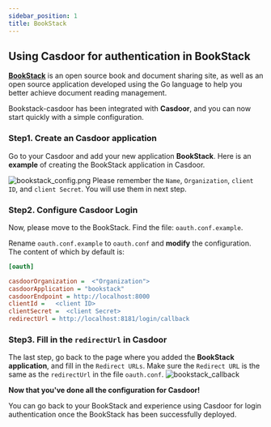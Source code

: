 ```yaml
---
sidebar_position: 1
title: BookStack
---
```

## Using Casdoor for authentication in BookStack
**[BookStack](https://www.bookstack.cn)**  is an open source book and document sharing site,
as well as an open source application developed using the Go language to help you better achieve document reading management.

Bookstack-casdoor has been integrated with **Casdoor**, and you can now start quickly with a simple configuration.

### Step1. Create an Casdoor application
Go to your Casdoor and add your new application **BookStack**. Here is an **example** of creating the BookStack application in Casdoor.

![bookstack_config.png](/img/integration/bookstack_config.png)
Please remember the `Name`, `Organization`, `client ID`, and `client Secret`. You will use them in next step.
 
### Step2. Configure Casdoor Login 
Now, please move to the BookStack.  Find the file: `oauth.conf.example`.

Rename `oauth.conf.example` to `oauth.conf` and **modify** the configuration. The content of which by default is:
```ini
[oauth]

casdoorOrganization =  <"Organization">
casdoorApplication = "bookstack"              
casdoorEndpoint = http://localhost:8000 
clientId =   <client ID>
clientSecret =  <client Secret>
redirectUrl = http://localhost:8181/login/callback 

```

### Step3. Fill in the `redirectUrl` in Casdoor
The last step, go back to the page where you added the **BookStack application**, and fill in the `Redirect URLs`.
Make sure the `Redirect URL` is the same as the `redirectUrl` in the file `oauth.conf`.
![bookstack_callback](/img/integration/bookstack_callback.png)

**Now that you've done all the configuration for Casdoor!**

You can go back to your BookStack and experience using Casdoor 
for login authentication once the BookStack has been successfully deployed.

